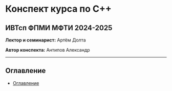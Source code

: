 # Конспект курса по C++ <!-- omit from toc -->

## ИВТсп ФПМИ МФТИ 2024-2025 <!-- omit from toc -->

**Лектор и семинарист:** Артём Долта

**Автор конспекта:** Антипов Александр

---

## Оглавление

- [Оглавление](#оглавление)
